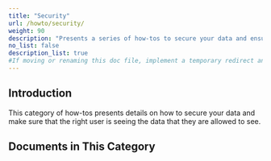 ```yaml
---
title: "Security"
url: /howto/security/
weight: 90
description: "Presents a series of how-tos to secure your data and ensure that the right user is seeing the right data."
no_list: false
description_list: true
#If moving or renaming this doc file, implement a temporary redirect and let the respective team know they should update the URL in the product. See Mapping to Products for more details.
---
```


## Introduction

This category of how-tos presents details on how to secure your data and make sure that the right user is seeing the data that they are allowed to see.

## Documents in This Category
